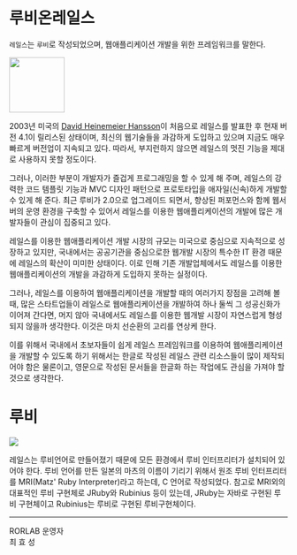 # 루비온레일스

`레일스`는 `루비`로 작성되었으며, 웹애플리케이션 개발을 위한 프레임워크를 말한다.

<img src="http://david.heinemeierhansson.com/images/me.jpg"  width='100'>

2003년 미국의 [David Heinemeier Hansson](http://david.heinemeierhansson.com)이 처음으로 레일스를 발표한 후 현재 버전 4.1이 릴리스된 상태이며, 최신의 웹기술들을 과감하게 도입하고 있으며 지금도 매우 빠르게 버전업이 지속되고 있다. 따라서, 부지런하지 않으면 레일스의 멋진 기능을 제대로 사용하지 못할 정도이다.

그러나, 이러한 부분이 개발자가 즐겁게 프로그래밍을 할 수 있게 해 주며, 레일스의 강력한 코드 템플릿 기능과 MVC 디자인 패턴으로 프로토타입을 애자일(신속)하게 개발할 수 있게 해 준다. 최근 루비가 2.0으로 업그레이드 되면서, 향상된 퍼포먼스와 함께 웹서버의 운영 환경을 구축할 수 있어서 레일스를 이용한 웹애플리케이션의 개발에 많은 개발자들이 관심이 집중되고 있다.

레일스를 이용한 웹애플리케이션 개발 시장의 규모는 미국으로 중심으로 지속적으로 성장하고 있지만, 국내에서는 공공기관을 중심으로한 웹개발 시장의 특수한 IT 환경 때문에 레일스의 확산이 미미한 상태이다. 이로 인해 기존 개발업체에서도 레일스를 이용한 웹애플리케이션의 개발을 과감하게 도입하지 못하는 실정이다.

그러나, 레일스를 이용하여 웹애플리케이션을 개발할 때의 여러가지 장점을 고려해 볼 때, 많은 스타트업들이 레일스로 웹애플리케이션을 개발하여 하나 둘씩 그 성공신화가 이어져 간다면, 머지 않아 국내에서도 레일스를 이용한 웹개발 시장이 자연스럽게 형성되지 않을까 생각한다. 이것은 마치 선순환의 고리를 연상케 한다.

이를 위해서 국내에서 초보자들이 쉽게 레일스 프레임워크를 이용하여 웹애플리케이션을 개발할 수 있도록 하기 위해서는 한글로 작성된 레일스 관련 리소스들이 많이 제작되어야 함은 물론이고, 영문으로 작성된 문서들을 한글화 하는 작업에도 관심을 가져야 할 것으로 생각한다.



# 루비

<img src="http://i1373.photobucket.com/albums/ag392/rorlab/Photobucket%20Desktop%20-%20RORLAB/rails_guideline/Matz_zpsb4305ed2.png">

레일스는 루비언어로 만들어졌기 때문에 모든 환경에서 루비 인터프리터가 설치되어 있어야 한다. 루비 언어를 만든 일본의 마츠의 이름이 기리기 위해서 원조 루비 인터프리터를 MRI(Matz' Ruby Interpreter)라고 하는데, C 언어로 작성되었다. 참고로 MRI외의 대표적인 루비 구현체로 JRuby와 Rubinius 등이 있는데, JRuby는 자바로 구현된 루비 구현체이고 Rubinius는 루비로 구현된 루비구현체이다.




---

RORLAB 운영자<br />
최 효 성
